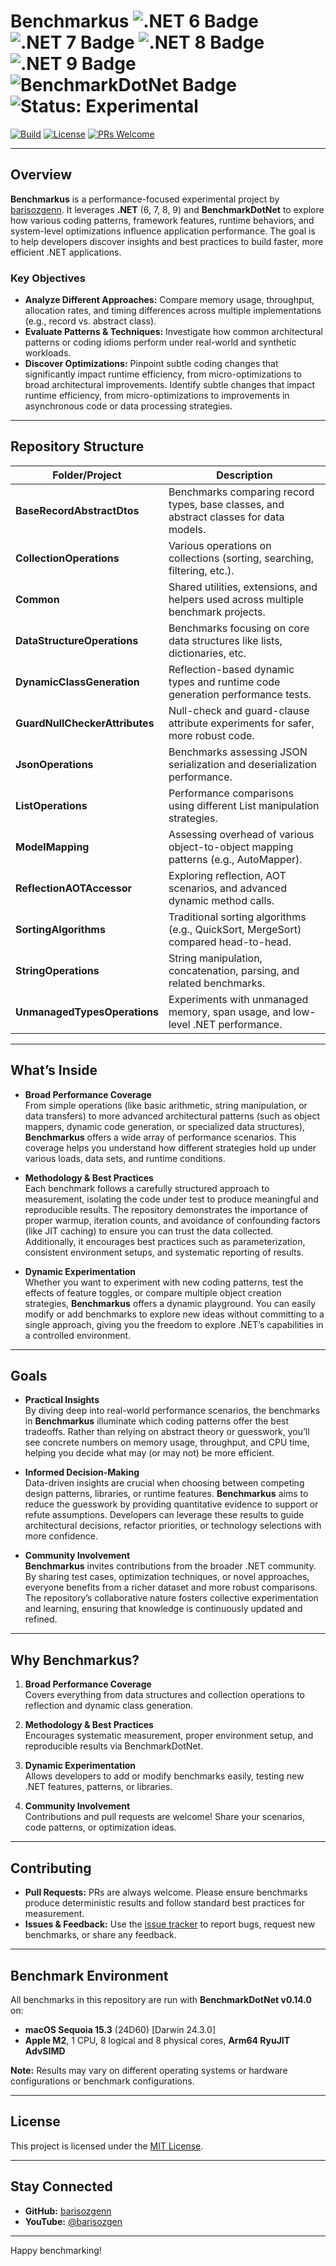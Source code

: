 # Benchmarkus <img src="https://img.shields.io/badge/.NET-6-blueviolet" alt=".NET 6 Badge" /> <img src="https://img.shields.io/badge/.NET-7-blueviolet" alt=".NET 7 Badge" /> <img src="https://img.shields.io/badge/.NET-8-blueviolet" alt=".NET 8 Badge" /> <img src="https://img.shields.io/badge/.NET-9-blueviolet" alt=".NET 9 Badge" /> <img src="https://img.shields.io/badge/BenchmarkDotNet-%E2%9A%A1%20-lightgrey" alt="BenchmarkDotNet Badge" /> <img src="https://img.shields.io/badge/Status-Experimental-yellow" alt="Status: Experimental" />

[![Build](https://img.shields.io/github/actions/workflow/status/barisozgenn/Benchmarkus/build.yml?style=for-the-badge&color=brightgreen)](https://github.com/barisozgenn/Benchmarkus/actions)
[![License](https://img.shields.io/github/license/barisozgenn/Benchmarkus.svg?style=for-the-badge&color=blue)](https://github.com/barisozgenn/Benchmarkus/blob/main/LICENSE)
[![PRs Welcome](https://img.shields.io/badge/PRs-welcome-brightgreen.svg?style=for-the-badge)](https://github.com/barisozgenn/Benchmarkus/pulls)

---

## Overview
**Benchmarkus** is a performance-focused experimental project by [barisozgenn](https://github.com/barisozgenn). It leverages **.NET** (6, 7, 8, 9) and **BenchmarkDotNet** to explore how various coding patterns, framework features, runtime behaviors, and system-level optimizations influence application performance. The goal is to help developers discover insights and best practices to build faster, more efficient .NET applications.

### Key Objectives
- **Analyze Different Approaches:** Compare memory usage, throughput, allocation rates, and timing differences across multiple implementations (e.g., record vs. abstract class).  
- **Evaluate Patterns & Techniques:** Investigate how common architectural patterns or coding idioms perform under real-world and synthetic workloads.  
- **Discover Optimizations:** Pinpoint subtle coding changes that significantly impact runtime efficiency, from micro-optimizations to broad architectural improvements. Identify subtle changes that impact runtime efficiency, from micro-optimizations to improvements in asynchronous code or data processing strategies.

---

## Repository Structure

| Folder/Project              | Description                                                                              |
|-----------------------------|------------------------------------------------------------------------------------------|
| **BaseRecordAbstractDtos**  | Benchmarks comparing record types, base classes, and abstract classes for data models.  |
| **CollectionOperations**    | Various operations on collections (sorting, searching, filtering, etc.).               |
| **Common**                  | Shared utilities, extensions, and helpers used across multiple benchmark projects.       |
| **DataStructureOperations** | Benchmarks focusing on core data structures like lists, dictionaries, etc.              |
| **DynamicClassGeneration**  | Reflection-based dynamic types and runtime code generation performance tests.            |
| **GuardNullCheckerAttributes** | Null-check and guard-clause attribute experiments for safer, more robust code.      |
| **JsonOperations**          | Benchmarks assessing JSON serialization and deserialization performance.                 |
| **ListOperations**          | Performance comparisons using different List<T> manipulation strategies.                 |
| **ModelMapping**            | Assessing overhead of various object-to-object mapping patterns (e.g., AutoMapper).      |
| **ReflectionAOTAccessor**   | Exploring reflection, AOT scenarios, and advanced dynamic method calls.                 |
| **SortingAlgorithms**       | Traditional sorting algorithms (e.g., QuickSort, MergeSort) compared head-to-head.       |
| **StringOperations**        | String manipulation, concatenation, parsing, and related benchmarks.                     |
| **UnmanagedTypesOperations**| Experiments with unmanaged memory, span usage, and low-level .NET performance.           |

---
## What’s Inside

- **Broad Performance Coverage**  
  From simple operations (like basic arithmetic, string manipulation, or data transfers) to more advanced architectural patterns (such as object mappers, dynamic code generation, or specialized data structures), **Benchmarkus** offers a wide array of performance scenarios. This coverage helps you understand how different strategies hold up under various loads, data sets, and runtime conditions.

- **Methodology & Best Practices**  
  Each benchmark follows a carefully structured approach to measurement, isolating the code under test to produce meaningful and reproducible results. The repository demonstrates the importance of proper warmup, iteration counts, and avoidance of confounding factors (like JIT caching) to ensure you can trust the data collected. Additionally, it encourages best practices such as parameterization, consistent environment setups, and systematic reporting of results.

- **Dynamic Experimentation**  
  Whether you want to experiment with new coding patterns, test the effects of feature toggles, or compare multiple object creation strategies, **Benchmarkus** offers a dynamic playground. You can easily modify or add benchmarks to explore new ideas without committing to a single approach, giving you the freedom to explore .NET’s capabilities in a controlled environment.

---

## Goals

- **Practical Insights**  
  By diving deep into real-world performance scenarios, the benchmarks in **Benchmarkus** illuminate which coding patterns offer the best tradeoffs. Rather than relying on abstract theory or guesswork, you’ll see concrete numbers on memory usage, throughput, and CPU time, helping you decide what may (or may not) be more efficient.

- **Informed Decision-Making**  
  Data-driven insights are crucial when choosing between competing design patterns, libraries, or runtime features. **Benchmarkus** aims to reduce the guesswork by providing quantitative evidence to support or refute assumptions. Developers can leverage these results to guide architectural decisions, refactor priorities, or technology selections with more confidence.

- **Community Involvement**  
  **Benchmarkus** invites contributions from the broader .NET community. By sharing test cases, optimization techniques, or novel approaches, everyone benefits from a richer dataset and more robust comparisons. The repository’s collaborative nature fosters collective experimentation and learning, ensuring that knowledge is continuously updated and refined.

---

## Why Benchmarkus?

1. **Broad Performance Coverage**  
   Covers everything from data structures and collection operations to reflection and dynamic class generation.

2. **Methodology & Best Practices**  
   Encourages systematic measurement, proper environment setup, and reproducible results via BenchmarkDotNet.

3. **Dynamic Experimentation**  
   Allows developers to add or modify benchmarks easily, testing new .NET features, patterns, or libraries.

4. **Community Involvement**  
   Contributions and pull requests are welcome! Share your scenarios, code patterns, or optimization ideas.

---

## Contributing
- **Pull Requests:** PRs are always welcome. Please ensure benchmarks produce deterministic results and follow standard best practices for measurement.
- **Issues & Feedback:** Use the [issue tracker](https://github.com/barisozgenn/Benchmarkus/issues) to report bugs, request new benchmarks, or share any feedback.

---
## Benchmark Environment
All benchmarks in this repository are run with **BenchmarkDotNet v0.14.0** on:
- **macOS Sequoia 15.3** (24D60) \[Darwin 24.3.0\]
- **Apple M2**, 1 CPU, 8 logical and 8 physical cores, **Arm64 RyuJIT AdvSIMD**  

**Note:** Results may vary on different operating systems or hardware configurations or benchmark configurations.

---
## License
This project is licensed under the [MIT License](LICENSE).

---

## Stay Connected
- **GitHub:** [barisozgenn](https://github.com/barisozgenn)  
- **YouTube:** [@barisozgen](https://youtube.com/@barisozgen)

---

Happy benchmarking!
